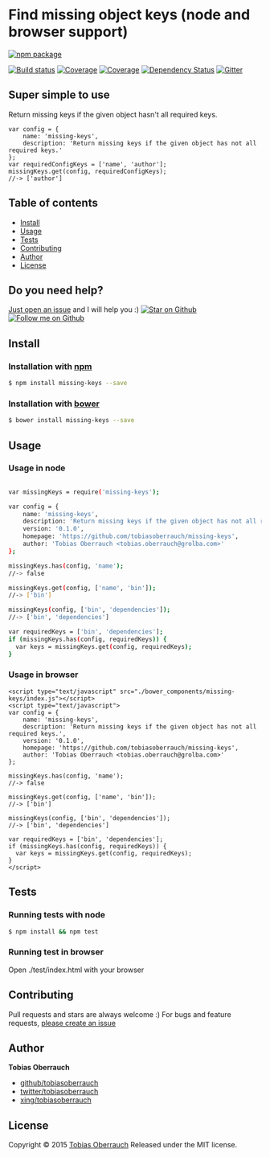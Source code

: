 # Find missing object keys (node and browser support)
[![npm package](https://nodei.co/npm/missing-keys.png?downloads=true&downloadRank=true&stars=true)](https://nodei.co/npm/missing-keys/)

[![Build status](https://img.shields.io/travis/tobiasoberrauch/missing-keys.svg?style=flat-square)](https://travis-ci.org/tobiasoberrauch/missing-keys)
[![Coverage](https://img.shields.io/codecov/c/github/tobiasoberrauch/missing-keys.svg?style=flat-square)](https://codecov.io/github/tobiasoberrauch/missing-keys?branch=master)
[![Coverage](https://img.shields.io/coveralls/tobiasoberrauch/missing-keys.svg?style=flat-square)](https://coveralls.io/r/tobiasoberrauch/missing-keys)
[![Dependency Status](https://img.shields.io/david/tobiasoberrauch/missing-keys.svg?style=flat-square)](https://david-dm.org/tobiasoberrauch/missing-keys)
[![Gitter](https://img.shields.io/badge/gitter-join_chat-blue.svg?style=flat-square)](https://gitter.im/tobiasoberrauch/missing-keys?utm_source=badge)


## Super simple to use
Return missing keys if the given object hasn't all required keys.

```
var config = {
    name: 'missing-keys',
    description: 'Return missing keys if the given object has not all required keys.'
};
var requiredConfigKeys = ['name', 'author'];
missingKeys.get(config, requiredConfigKeys);
//-> ['author']
```

## Table of contents
- [Install](#install)
- [Usage](#usage)
- [Tests](#tests)
- [Contributing](#contributing)
- [Author](#author)
- [License](#license)


## Do you need help?
[Just open an issue](https://github.com/tobiasoberrauch/missing-keys/issues/new) and I will help you :)
[![Star on Github](https://img.shields.io/github/stars/tobiasoberrauch/missing-keys.svg?style=social)](https://github.com/tobiasoberrauch/missing-keys)
[![Follow me on Github](https://img.shields.io/github/followers/tobiasoberrauch.svg?style=social)](https://github.com/tobiasoberrauch)


## Install
### Installation with [npm](https://www.npmjs.com/)

```sh
$ npm install missing-keys --save
```

### Installation with [bower](https://www.bower.io/)

```sh
$ bower install missing-keys --save
```


## Usage
### Usage in node
```sh

var missingKeys = require('missing-keys');

var config = {
    name: 'missing-keys',
    description: 'Return missing keys if the given object has not all required keys.',
    version: '0.1.0',
    homepage: 'https://github.com/tobiasoberrauch/missing-keys',
    author: 'Tobias Oberrauch <tobias.oberrauch@grolba.com>'
};

missingKeys.has(config, 'name');
//-> false

missingKeys.get(config, ['name', 'bin']);
//-> ['bin']

missingKeys(config, ['bin', 'dependencies']);
//-> ['bin', 'dependencies']

var requiredKeys = ['bin', 'dependencies'];
if (missingKeys.has(config, requiredKeys)) {
  var keys = missingKeys.get(config, requiredKeys);
}

```

### Usage in browser
```
<script type="text/javascript" src="./bower_components/missing-keys/index.js"></script>
<script type="text/javascript">
var config = {
    name: 'missing-keys',
    description: 'Return missing keys if the given object has not all required keys.',
    version: '0.1.0',
    homepage: 'https://github.com/tobiasoberrauch/missing-keys',
    author: 'Tobias Oberrauch <tobias.oberrauch@grolba.com>'
};

missingKeys.has(config, 'name');
//-> false

missingKeys.get(config, ['name', 'bin']);
//-> ['bin']

missingKeys(config, ['bin', 'dependencies']);
//-> ['bin', 'dependencies']

var requiredKeys = ['bin', 'dependencies'];
if (missingKeys.has(config, requiredKeys)) {
  var keys = missingKeys.get(config, requiredKeys);
}
</script>
```


## Tests
### Running tests with node
```sh
$ npm install && npm test
```

### Running test in browser
Open ./test/index.html with your browser


## Contributing
Pull requests and stars are always welcome :)
For bugs and feature requests, [please create an issue](https://github.com/tobiasoberrauch/missing-keys/issues/new)


## Author
**Tobias Oberrauch**

+ [github/tobiasoberrauch](https://github.com/tobiasoberrauch)
+ [twitter/tobiasoberrauch](http://twitter.com/tobiasoberrauch)
+ [xing/tobiasoberrauch](http://xing.com/profile/Tobias_Oberrauch)


## License
Copyright © 2015 [Tobias Oberrauch](https://github.com/tobiasoberrauch)
Released under the MIT license.